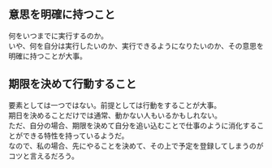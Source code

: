 ## 意思を明確に持つこと
何をいつまでに実行するのか。   
いや、何を自分は実行したいのか、実行できるようになりたいのか、その意思を明確に持つことが大事。   

## 期限を決めて行動すること
要素としては一つではない。前提としては行動をすることが大事。   
期日を決めることだけでは通常、動かない人もいるかもしれない。   
ただ、自分の場合、期限を決めて自分を追い込むことで仕事のように消化することができる特性を持っているようだ。   
なので、私の場合、先にやることを決めて、その上で予定を登録してしまうのがコツと言えるだろう。
